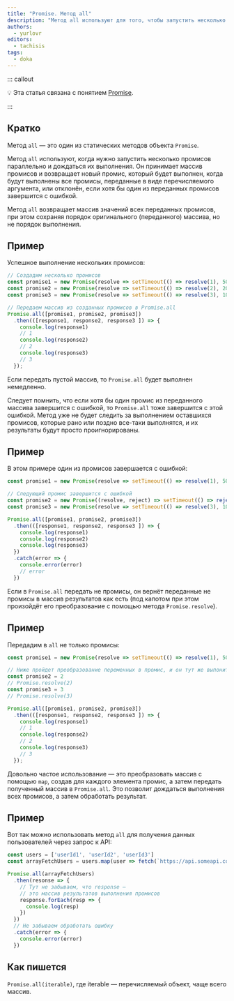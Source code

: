 ```yaml
---
title: "Promise. Метод all"
description: "Метод all используют для того, чтобы запустить несколько промисов параллельно и дождаться, когда они все выполнятся."
authors:
  - yurlovr
editors:
  - tachisis
tags:
  - doka
---
```


::: callout

💡 Эта статья связана с понятием [Promise](/js/promise).

:::

## Кратко

Метод `all` — это один из статических методов объекта `Promise`.

Метод `all` используют, когда нужно запустить несколько промисов параллельно и дождаться их выполнения. Он принимает массив промисов и возвращает новый промис, который будет выполнен, когда будут выполнены все промисы, переданные в виде перечисляемого аргумента, или отклонён, если хотя бы один из переданных промисов завершится с ошибкой.

Метод `all` возвращает массив значений всех переданных промисов, при этом сохраняя порядок оригинального (переданного) массива, но не порядок выполнения.

## Пример

Успешное выполнение нескольких промисов:

```js
// Создадим несколько промисов
const promise1 = new Promise(resolve => setTimeout(() => resolve(1), 5000))
const promise2 = new Promise(resolve => setTimeout(() => resolve(2), 2000))
const promise3 = new Promise(resolve => setTimeout(() => resolve(3), 1000))

// Передаем массив из созданных промисов в Promise.all
Promise.all([promise1, promise2, promise3])
  .then(([response1, response2, response3 ]) => {
    console.log(response1)
    // 1
    console.log(response2)
    // 2
    console.log(response3)
    // 3
  });
```

Если передать пустой массив, то `Promise.all` будет выполнен немедленно.

Следует помнить, что если хотя бы один промис из переданного массива завершится с ошибкой, то `Promise.all` тоже завершится с этой ошибкой. Метод уже не будет следить за выполнением оставшихся промисов, которые рано или поздно все-таки выполнятся, и их результаты будут просто проигнорированы.

## Пример

В этом примере один из промисов завершается с ошибкой:

```js
const promise1 = new Promise(resolve => setTimeout(() => resolve(1), 5000))

// Следующий промис завершится с ошибкой
const promise2 = new Promise((resolve, reject) => setTimeout(() => reject('error'), 2000))
const promise3 = new Promise(resolve => setTimeout(() => resolve(3), 1000))

Promise.all([promise1, promise2, promise3])
  .then(([response1, response2, response3 ]) => {
    console.log(response1)
    console.log(response2)
    console.log(response3)
  })
  .catch(error => {
    console.error(error)
    // error
  })
```

Если в `Promise.all` передать не промисы, он вернёт переданные не промисы в массив результатов как есть (под капотом при этом произойдёт его преобразование с помощью метода `Promise.resolve`).

## Пример

Передадим в `all` не только промисы:

```js
const promise1 = new Promise(resolve => setTimeout(() => resolve(1), 5000))

// Ниже пройдет преобразование переменных в промис, и он тут же выпонится
const promise2 = 2
// Promise.resolve(2)
const promise3 = 3
// Promise.resolve(3)

Promise.all([promise1, promise2, promise3])
  .then(([response1, response2, response3 ]) => {
    console.log(response1)
    // 1
    console.log(response2)
    // 2
    console.log(response3)
    // 3
  });
```

Довольно частое использование — это преобразовать массив с помощью `map`, создав для каждого элемента промис, а затем передать полученный массив в `Promise.all`. Это позволит дождаться выполнения всех промисов, а затем обработать результат.

## Пример

Вот так можно использовать метод `all` для получения данных пользователей через запрос к API:

```js
const users = ['userId1', 'userId2', 'userId3']
const arrayFetchUsers = users.map(user => fetch(`https://api.someapi.com/users/${user}`))

Promise.all(arrayFetchUsers)
  .then(resonse => {
    // Тут не забываем, что response —
    // это массив результатов выполнения промисов
    response.forEach(resp => {
      console.log(resp)
    })
  })
  // Не забываем обработать ошибку
  .catch(error => {
    console.error(error)
  })
```

## Как пишется

`Promise.all(iterable)`, где iterable — перечисляемый объект, чаще всего массив.
